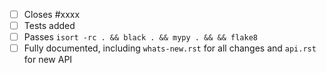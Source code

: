 <!-- Feel free to remove check-list items aren't relevant to your change -->

 - [ ] Closes #xxxx
 - [ ] Tests added
 - [ ] Passes `isort -rc . && black . && mypy . && && flake8`
 - [ ] Fully documented, including `whats-new.rst` for all changes and `api.rst` for new API
